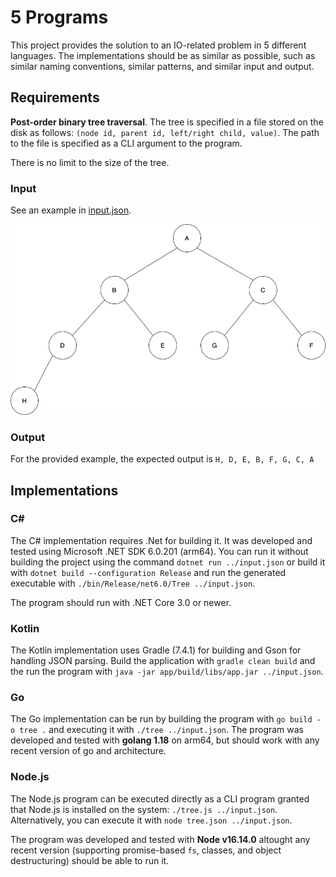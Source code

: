# 5 Programs

This project provides the solution to an IO-related problem in 5 different languages. The implementations should be as similar as possible, such as similar naming conventions, similar patterns, and similar input and output.

## Requirements

**Post-order binary tree traversal**. The tree is specified in a file stored on the disk as follows:
`(node id, parent id, left/right child, value)`. The path to the file is specified as a CLI argument to the program.

There is no limit to the size of the tree.

### Input

See an example in [input.json](input.json).

![Example input](input.png)

### Output

For the provided example, the expected output is `H, D, E, B, F, G, C, A`

## Implementations

### C#

The C# implementation requires .Net for building it. It was developed and tested using Microsoft .NET SDK 6.0.201 (arm64). You can run it without building the project using the command `dotnet run ../input.json` or build it with `dotnet build --configuration Release` and run the generated executable with `./bin/Release/net6.0/Tree ../input.json`.

The program should run with .NET Core 3.0 or newer.

### Kotlin

The Kotlin implementation uses Gradle (7.4.1) for building and Gson for handling JSON parsing. Build the application with `gradle clean build` and the run the program with `java -jar app/build/libs/app.jar ../input.json`.

### Go

The Go implementation can be run by building the program with `go build -o tree .` and executing it with `./tree ../input.json`. The program was developed and tested with **golang 1.18** on arm64, but should work with any recent version of go and architecture.

### Node.js

The Node.js program can be executed directly as a CLI program granted that Node.js is installed on the system: `./tree.js ../input.json`. Alternatively, you can execute it with `node tree.json ../input.json`.

The program was developed and tested with **Node v16.14.0** altought any recent version (supporting promise-based `fs`, classes, and object destructuring) should be able to run it.

